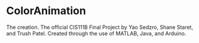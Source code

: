 # ColorAnimation
The creation.
The official CIS111B Final Project by Yao Sedzro, Shane Staret, and Trush Patel. Created through the use of MATLAB, Java, and Arduino.
